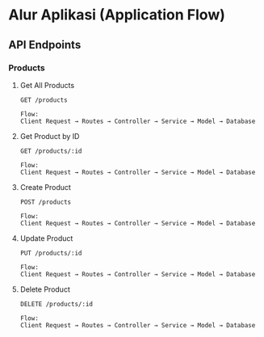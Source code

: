 # Alur Aplikasi (Application Flow)

## API Endpoints

### Products

1. Get All Products

   ```
   GET /products

   Flow:
   Client Request → Routes → Controller → Service → Model → Database
   ```

2. Get Product by ID

   ```
   GET /products/:id

   Flow:
   Client Request → Routes → Controller → Service → Model → Database
   ```

3. Create Product

   ```
   POST /products

   Flow:
   Client Request → Routes → Controller → Service → Model → Database
   ```

4. Update Product

   ```
   PUT /products/:id

   Flow:
   Client Request → Routes → Controller → Service → Model → Database
   ```

5. Delete Product

   ```
   DELETE /products/:id

   Flow:
   Client Request → Routes → Controller → Service → Model → Database
   ```
